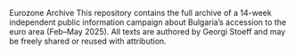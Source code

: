 Eurozone Archive
This repository contains the full archive of a 14-week independent public information campaign about Bulgaria’s accession to the euro area (Feb–May 2025). All texts are authored by Georgi Stoeff and may be freely shared or reused with attribution.
